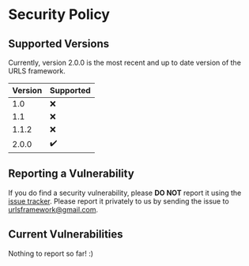 # Security Policy

## Supported Versions

Currently, version 2.0.0 is the most recent and up to date version of the URLS framework.

| Version |     Supported      |
| ------- | ------------------ |
|   1.0   |        :x:         |
|   1.1   |        :x:         |
|  1.1.2  |        :x:         |
|  2.0.0  | :heavy_check_mark: |

## Reporting a Vulnerability

If you do find a security vulnerability, please **DO NOT** report it using the [issue tracker](https://github.com/urls-framework/URLS/issues). Please report it privately to us by sending the issue to [urlsframework@gmail.com](mailto:urlsframework@gmail.com).

## Current Vulnerabilities
Nothing to report so far! :)
